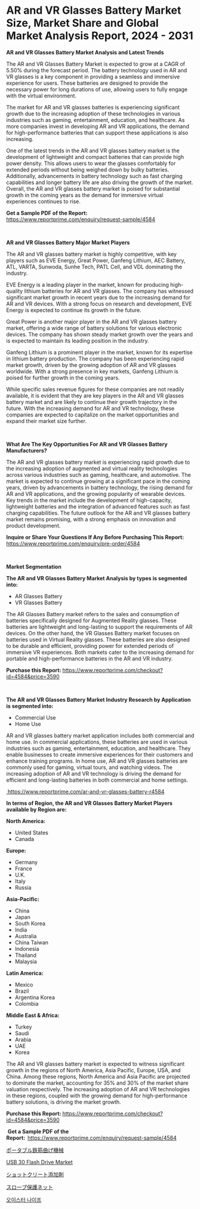 <p><h1>AR and VR Glasses Battery Market Size, Market Share and Global Market Analysis Report, 2024 - 2031</h1></p><p><strong>AR and VR Glasses Battery Market Analysis and Latest Trends</strong></p>
<p><p>The AR and VR Glasses Battery Market is expected to grow at a CAGR of 5.50% during the forecast period. The battery technology used in AR and VR glasses is a key component in providing a seamless and immersive experience for users. These batteries are designed to provide the necessary power for long durations of use, allowing users to fully engage with the virtual environment.</p><p>The market for AR and VR glasses batteries is experiencing significant growth due to the increasing adoption of these technologies in various industries such as gaming, entertainment, education, and healthcare. As more companies invest in developing AR and VR applications, the demand for high-performance batteries that can support these applications is also increasing.</p><p>One of the latest trends in the AR and VR glasses battery market is the development of lightweight and compact batteries that can provide high power density. This allows users to wear the glasses comfortably for extended periods without being weighed down by bulky batteries. Additionally, advancements in battery technology such as fast charging capabilities and longer battery life are also driving the growth of the market. Overall, the AR and VR glasses battery market is poised for substantial growth in the coming years as the demand for immersive virtual experiences continues to rise.</p></p>
<p><strong>Get a Sample PDF of the Report:&nbsp;</strong> <a href="https://www.reportprime.com/enquiry/request-sample/4584">https://www.reportprime.com/enquiry/request-sample/4584</a></p>
<p>&nbsp;</p>
<p><strong>AR and VR Glasses Battery Major Market Players</strong></p>
<p><p>The AR and VR glasses battery market is highly competitive, with key players such as EVE Energy, Great Power, Ganfeng Lithium, AEC Battery, ATL, VARTA, Sunwoda, Sunhe Tech, PATL Cell, and VDL dominating the industry. </p><p>EVE Energy is a leading player in the market, known for producing high-quality lithium batteries for AR and VR glasses. The company has witnessed significant market growth in recent years due to the increasing demand for AR and VR devices. With a strong focus on research and development, EVE Energy is expected to continue its growth in the future.</p><p>Great Power is another major player in the AR and VR glasses battery market, offering a wide range of battery solutions for various electronic devices. The company has shown steady market growth over the years and is expected to maintain its leading position in the industry.</p><p>Ganfeng Lithium is a prominent player in the market, known for its expertise in lithium battery production. The company has been experiencing rapid market growth, driven by the growing adoption of AR and VR glasses worldwide. With a strong presence in key markets, Ganfeng Lithium is poised for further growth in the coming years.</p><p>While specific sales revenue figures for these companies are not readily available, it is evident that they are key players in the AR and VR glasses battery market and are likely to continue their growth trajectory in the future. With the increasing demand for AR and VR technology, these companies are expected to capitalize on the market opportunities and expand their market size further.</p></p>
<p>&nbsp;</p>
<p><strong>What Are The Key Opportunities For AR and VR Glasses Battery Manufacturers?</strong></p>
<p><p>The AR and VR glasses battery market is experiencing rapid growth due to the increasing adoption of augmented and virtual reality technologies across various industries such as gaming, healthcare, and automotive. The market is expected to continue growing at a significant pace in the coming years, driven by advancements in battery technology, the rising demand for AR and VR applications, and the growing popularity of wearable devices. Key trends in the market include the development of high-capacity, lightweight batteries and the integration of advanced features such as fast charging capabilities. The future outlook for the AR and VR glasses battery market remains promising, with a strong emphasis on innovation and product development.</p></p>
<p><strong>Inquire or Share Your Questions If Any Before Purchasing This Report:</strong> <a href="https://www.reportprime.com/enquiry/pre-order/4584">https://www.reportprime.com/enquiry/pre-order/4584</a></p>
<p>&nbsp;</p>
<p><strong>Market Segmentation</strong></p>
<p><strong>The AR and VR Glasses Battery Market Analysis by types is segmented into:</strong></p>
<p><ul><li>AR Glasses Battery</li><li>VR Glasses Battery</li></ul></p>
<p><p>The AR Glasses Battery market refers to the sales and consumption of batteries specifically designed for Augmented Reality glasses. These batteries are lightweight and long-lasting to support the requirements of AR devices. On the other hand, the VR Glasses Battery market focuses on batteries used in Virtual Reality glasses. These batteries are also designed to be durable and efficient, providing power for extended periods of immersive VR experiences. Both markets cater to the increasing demand for portable and high-performance batteries in the AR and VR industry.</p></p>
<p><strong>Purchase this Report:&nbsp;</strong><a href="https://www.reportprime.com/checkout?id=4584&price=3590">https://www.reportprime.com/checkout?id=4584&price=3590</a></p>
<p>&nbsp;</p>
<p><strong>The AR and VR Glasses Battery Market Industry Research by Application is segmented into:</strong></p>
<p><ul><li>Commercial Use</li><li>Home Use</li></ul></p>
<p><p>AR and VR glasses battery market application includes both commercial and home use. In commercial applications, these batteries are used in various industries such as gaming, entertainment, education, and healthcare. They enable businesses to create immersive experiences for their customers and enhance training programs. In home use, AR and VR glasses batteries are commonly used for gaming, virtual tours, and watching videos. The increasing adoption of AR and VR technology is driving the demand for efficient and long-lasting batteries in both commercial and home settings.</p></p>
<p><a href="https://www.reportprime.com/ar-and-vr-glasses-battery-r4584">&nbsp;https://www.reportprime.com/ar-and-vr-glasses-battery-r4584</a></p>
<p><strong>In terms of Region, the AR and VR Glasses Battery Market Players available by Region are:</strong></p>
<p>
    <p> <strong> North America: </strong>
        <ul>
            <li>United States</li>
            <li>Canada</li>
        </ul>
        </p> 
    <p> <strong> Europe: </strong>
        <ul>
            <li>Germany</li>
            <li>France</li>
            <li>U.K.</li>
            <li>Italy</li>
            <li>Russia</li>
        </ul>
        </p> 
    <p> <strong> Asia-Pacific: </strong>
        <ul>
            <li>China</li>
            <li>Japan</li>
            <li>South Korea</li>
            <li>India</li>
            <li>Australia</li>
            <li>China Taiwan</li>
            <li>Indonesia</li>
            <li>Thailand</li>
            <li>Malaysia</li>
        </ul>
        </p> 
    <p> <strong> Latin America: </strong>
        <ul>
            <li>Mexico</li>
            <li>Brazil</li>
            <li>Argentina Korea</li>
            <li>Colombia</li>
        </ul>
        </p> 
    <p> <strong> Middle East & Africa: </strong>
        <ul>
            <li>Turkey</li>
            <li>Saudi</li>
            <li>Arabia</li>
            <li>UAE</li>
            <li>Korea</li>
        </ul>
    </p>
    </p>
<p><p>The AR and VR glasses battery market is expected to witness significant growth in the regions of North America, Asia Pacific, Europe, USA, and China. Among these regions, North America and Asia Pacific are projected to dominate the market, accounting for 35% and 30% of the market share valuation respectively. The increasing adoption of AR and VR technologies in these regions, coupled with the growing demand for high-performance battery solutions, is driving the market growth.</p></p>
<p><strong>Purchase this Report: </strong><a href="https://www.reportprime.com/checkout?id=4584&price=3590">https://www.reportprime.com/checkout?id=4584&price=3590</a></p>
<p>&nbsp;<strong>Get a Sample PDF of the Report:&nbsp;&nbsp;</strong><a href="https://www.reportprime.com/enquiry/request-sample/4584">https://www.reportprime.com/enquiry/request-sample/4584</a></p>
<p><strong></strong></p>
<p><p><a href="https://medium.com/@addyserr7687/%E6%90%BA%E5%B8%AF%E5%BC%8F%E9%89%84%E7%AD%8B%E6%9B%B2%E3%81%92%E6%A9%9F%E3%81%AE%E5%B8%82%E5%A0%B4%E3%82%B7%E3%82%A7%E3%82%A2%E3%81%AE%E9%80%B2%E5%8C%96%E3%81%A8%E5%B8%82%E5%A0%B4%E6%88%90%E9%95%B7%E3%83%88%E3%83%AC%E3%83%B3%E3%83%89-2024%E5%B9%B4%E3%81%8B%E3%82%892031%E5%B9%B4%E3%81%BE%E3%81%A7-43db85d4fcea">ポータブル鉄筋曲げ機械</a></p><p><a href="https://github.com/RosemarieLeffler2023/Market-Research-Report-List-1/blob/main/usb-30-flash-drive-market.md">USB 30 Flash Drive Market</a></p><p><a href="https://github.com/JerelSchulit20231/Market-Research-Report-List-1/blob/main/459242173655.md">ショットクリート添加剤</a></p><p><a href="https://github.com/NovaStamm2023/Market-Research-Report-List-1/blob/main/707803273654.md">スロープ保護ネット</a></p><p><a href="https://medium.com/@daveblock56/%EA%B5%B4%EC%B9%BC-%EC%8B%9C%EC%9E%A5-%EA%B7%9C%EB%AA%A8%EB%8A%94-%EA%B8%80%EB%A1%9C%EB%B2%8C-%EC%82%B0%EC%97%85%EC%97%90%EC%84%9C-%EA%B0%80%EC%9E%A5-%EC%A2%8B%EC%9D%80-%EB%A7%88%EC%BC%80%ED%8C%85-%EC%B1%84%EB%84%90%EC%9D%84-%EB%B3%B4%EC%97%AC%EC%A4%8D%EB%8B%88%EB%8B%A4-0361372200e3">오이스터 나이프</a></p></p>